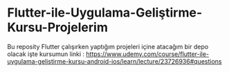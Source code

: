 # Flutter-ile-Uygulama-Geliştirme-Kursu-Projelerim
Bu reposity Flutter çalışırken yaptığım projeleri içine atacağım bir depo olacak işte kursumun linki : https://www.udemy.com/course/flutter-ile-uygulama-gelistirme-kursu-android-ios/learn/lecture/23726936#questions
